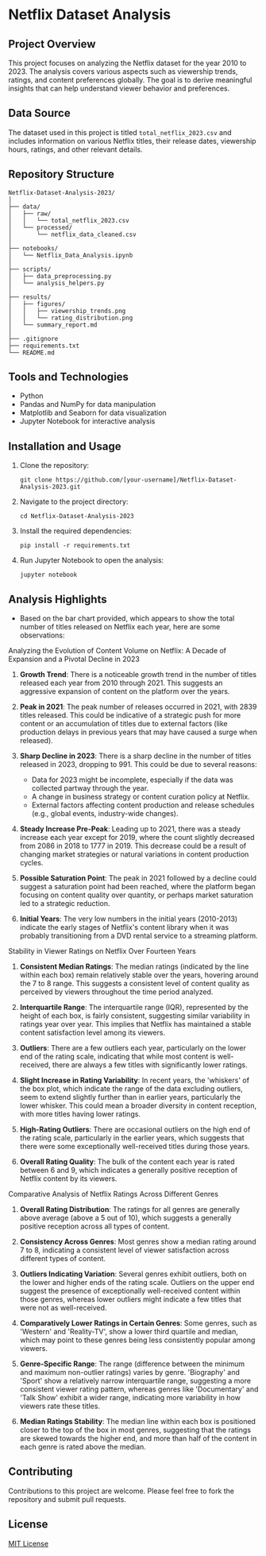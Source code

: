 
# Netflix Dataset Analysis 

## Project Overview
This project focuses on analyzing the Netflix dataset for the year 2010 to 2023. The analysis covers various aspects such as viewership trends, ratings, and content preferences globally. The goal is to derive meaningful insights that can help understand viewer behavior and preferences.

## Data Source
The dataset used in this project is titled `total_netflix_2023.csv` and includes information on various Netflix titles, their release dates, viewership hours, ratings, and other relevant details.

## Repository Structure
```
Netflix-Dataset-Analysis-2023/
│
├── data/
│   ├── raw/
│   │   └── total_netflix_2023.csv
│   └── processed/
│       └── netflix_data_cleaned.csv
│
├── notebooks/
│   └── Netflix_Data_Analysis.ipynb
│
├── scripts/
│   ├── data_preprocessing.py
│   └── analysis_helpers.py
│
├── results/
│   ├── figures/
│   │   ├── viewership_trends.png
│   │   └── rating_distribution.png
│   └── summary_report.md
│
├── .gitignore
├── requirements.txt
└── README.md
```

## Tools and Technologies
- Python
- Pandas and NumPy for data manipulation
- Matplotlib and Seaborn for data visualization
- Jupyter Notebook for interactive analysis

## Installation and Usage
1. Clone the repository:
   ```
   git clone https://github.com/[your-username]/Netflix-Dataset-Analysis-2023.git
   ```
2. Navigate to the project directory:
   ```
   cd Netflix-Dataset-Analysis-2023
   ```
3. Install the required dependencies:
   ```
   pip install -r requirements.txt
   ```
4. Run Jupyter Notebook to open the analysis:
   ```
   jupyter notebook
   ```

## Analysis Highlights
- Based on the bar chart provided, which appears to show the total number of titles released on Netflix each year, here are some observations:

Analyzing the Evolution of Content Volume on Netflix: A Decade of Expansion and a Pivotal Decline in 2023

1. **Growth Trend**: There is a noticeable growth trend in the number of titles released each year from 2010 through 2021. This suggests an aggressive expansion of content on the platform over the years.

2. **Peak in 2021**: The peak number of releases occurred in 2021, with 2839 titles released. This could be indicative of a strategic push for more content or an accumulation of titles due to external factors (like production delays in previous years that may have caused a surge when released).

3. **Sharp Decline in 2023**: There is a sharp decline in the number of titles released in 2023, dropping to 991. This could be due to several reasons:
   - Data for 2023 might be incomplete, especially if the data was collected partway through the year.
   - A change in business strategy or content curation policy at Netflix.
   - External factors affecting content production and release schedules (e.g., global events, industry-wide changes).

4. **Steady Increase Pre-Peak**: Leading up to 2021, there was a steady increase each year except for 2019, where the count slightly decreased from 2086 in 2018 to 1777 in 2019. This decrease could be a result of changing market strategies or natural variations in content production cycles.

5. **Possible Saturation Point**: The peak in 2021 followed by a decline could suggest a saturation point had been reached, where the platform began focusing on content quality over quantity, or perhaps market saturation led to a strategic reduction.

6. **Initial Years**: The very low numbers in the initial years (2010-2013) indicate the early stages of Netflix's content library when it was probably transitioning from a DVD rental service to a streaming platform.

 
 Stability in Viewer Ratings on Netflix Over Fourteen Years


1. **Consistent Median Ratings**: The median ratings (indicated by the line within each box) remain relatively stable over the years, hovering around the 7 to 8 range. This suggests a consistent level of content quality as perceived by viewers throughout the time period analyzed.

2. **Interquartile Range**: The interquartile range (IQR), represented by the height of each box, is fairly consistent, suggesting similar variability in ratings year over year. This implies that Netflix has maintained a stable content satisfaction level among its viewers.

3. **Outliers**: There are a few outliers each year, particularly on the lower end of the rating scale, indicating that while most content is well-received, there are always a few titles with significantly lower ratings.

4. **Slight Increase in Rating Variability**: In recent years, the 'whiskers' of the box plot, which indicate the range of the data excluding outliers, seem to extend slightly further than in earlier years, particularly the lower whisker. This could mean a broader diversity in content reception, with more titles having lower ratings.

5. **High-Rating Outliers**: There are occasional outliers on the high end of the rating scale, particularly in the earlier years, which suggests that there were some exceptionally well-received titles during those years.

6. **Overall Rating Quality**: The bulk of the content each year is rated between 6 and 9, which indicates a generally positive reception of Netflix content by its viewers.



Comparative Analysis of Netflix Ratings Across Different Genres

1. **Overall Rating Distribution**: The ratings for all genres are generally above average (above a 5 out of 10), which suggests a generally positive reception across all types of content.

2. **Consistency Across Genres**: Most genres show a median rating around 7 to 8, indicating a consistent level of viewer satisfaction across different types of content.

3. **Outliers Indicating Variation**: Several genres exhibit outliers, both on the lower and higher ends of the rating scale. Outliers on the upper end suggest the presence of exceptionally well-received content within those genres, whereas lower outliers might indicate a few titles that were not as well-received.

4. **Comparatively Lower Ratings in Certain Genres**: Some genres, such as 'Western' and 'Reality-TV', show a lower third quartile and median, which may point to these genres being less consistently popular among viewers.

5. **Genre-Specific Range**: The range (difference between the minimum and maximum non-outlier ratings) varies by genre. 'Biography' and 'Sport' show a relatively narrow interquartile range, suggesting a more consistent viewer rating pattern, whereas genres like 'Documentary' and 'Talk Show' exhibit a wider range, indicating more variability in how viewers rate these titles.

6. **Median Ratings Stability**: The median line within each box is positioned closer to the top of the box in most genres, suggesting that the ratings are skewed towards the higher end, and more than half of the content in each genre is rated above the median.




## Contributing
Contributions to this project are welcome. Please feel free to fork the repository and submit pull requests.

## License
[MIT License](LICENSE.md)


